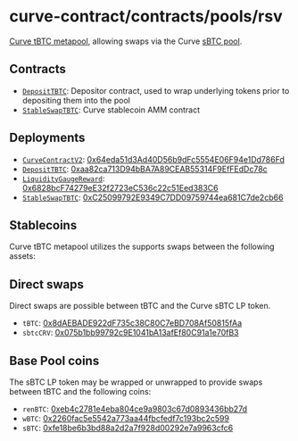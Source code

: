 # curve-contract/contracts/pools/rsv

[Curve tBTC metapool](https://www.curve.fi/tbtc), allowing swaps via the Curve [sBTC pool](../sbtc).

## Contracts

* [`DepositTBTC`](DepositTBTC.vy): Depositor contract, used to wrap underlying tokens prior to depositing them into the pool
* [`StableSwapTBTC`](StableSwapTBTC.vy): Curve stablecoin AMM contract

## Deployments

* [`CurveContractV2`](../../tokens/CurveTokenV2.vy): [0x64eda51d3Ad40D56b9dFc5554E06F94e1Dd786Fd](https://etherscan.io/address/0x64eda51d3Ad40D56b9dFc5554E06F94e1Dd786Fd)
* [`DepositTBTC`](DepositTBTC.vy): [0xaa82ca713D94bBA7A89CEAB55314F9EfFEdDc78c](https://etherscan.io/address/0xaa82ca713D94bBA7A89CEAB55314F9EfFEdDc78c)
* [`LiquidityGaugeReward`](../../gauges/LiquidityGaugeReward.vy): [0x6828bcF74279eE32f2723eC536c22c51Eed383C6](https://etherscan.io/address/0x6828bcF74279eE32f2723eC536c22c51Eed383C6)
* [`StableSwapTBTC`](StableSwapTBTC.vy): [0xC25099792E9349C7DD09759744ea681C7de2cb66](https://etherscan.io/address/0xC25099792E9349C7DD09759744ea681C7de2cb66)

## Stablecoins

Curve tBTC metapool utilizes the supports swaps between the following assets:

## Direct swaps

Direct swaps are possible between tBTC and the Curve sBTC LP token.

* `tBTC`: [0x8dAEBADE922dF735c38C80C7eBD708Af50815fAa](https://etherscan.io/address/0x8dAEBADE922dF735c38C80C7eBD708Af50815fAa)
* `sbtcCRV`: [0x075b1bb99792c9E1041bA13afEf80C91a1e70fB3](https://etherscan.io/address/0x075b1bb99792c9E1041bA13afEf80C91a1e70fB3)

## Base Pool coins

The sBTC LP token may be wrapped or unwrapped to provide swaps between tBTC and the following coins:

* `renBTC`: [0xeb4c2781e4eba804ce9a9803c67d0893436bb27d](https://etherscan.io/address/0xeb4c2781e4eba804ce9a9803c67d0893436bb27d)
* `wBTC`: [0x2260fac5e5542a773aa44fbcfedf7c193bc2c599](https://etherscan.io/address/0x2260fac5e5542a773aa44fbcfedf7c193bc2c599)
* `sBTC`: [0xfe18be6b3bd88a2d2a7f928d00292e7a9963cfc6](https://etherscan.io/address/0xfe18be6b3bd88a2d2a7f928d00292e7a9963cfc6)
